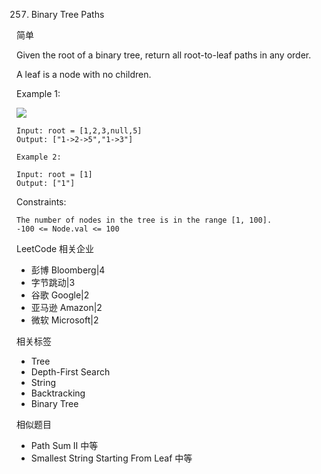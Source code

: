 257. Binary Tree Paths

简单


Given the root of a binary tree, return all root-to-leaf paths in any order.

A leaf is a node with no children.

 

Example 1:

![](https://assets.leetcode.com/uploads/2021/03/12/paths-tree.jpg)

```
Input: root = [1,2,3,null,5]
Output: ["1->2->5","1->3"]

Example 2:

Input: root = [1]
Output: ["1"]
``` 

Constraints:
```
The number of nodes in the tree is in the range [1, 100].
-100 <= Node.val <= 100
```



LeetCode
相关企业

- 彭博 Bloomberg|4
- 字节跳动|3
- 谷歌 Google|2
- 亚马逊 Amazon|2
- 微软 Microsoft|2

相关标签
- Tree
- Depth-First Search
- String
- Backtracking
- Binary Tree

相似题目
- Path Sum II
中等
- Smallest String Starting From Leaf
中等

